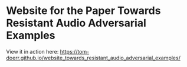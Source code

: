 # Website for the Paper Towards Resistant Audio Adversarial Examples

View it in action here:
https://tom-doerr.github.io/website_towards_resistant_audio_adversarial_examples/

